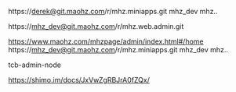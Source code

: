 https://derek@git.maohz.com/r/mhz.miniapps.git
mhz_dev   mhz..

https://mhz_dev@git.maohz.com/r/mhz.web.admin.git

https://www.maohz.com/mhzpage/admin/index.html#/home
https://mhz_dev@git.maohz.com/r/mhz.miniapps.git
mhz_dev   mhz..

tcb-admin-node

https://shimo.im/docs/JxVwZgRBJrA0fZQx/ 
